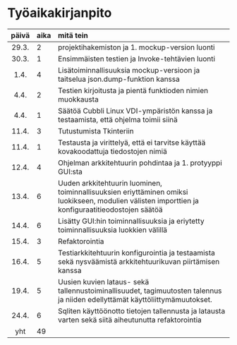 # Työaikakirjanpito

| päivä | aika | mitä tein  |
| :----:|:-----| :-----|
| 29.3. | 2    | projektihakemiston ja 1. mockup-version luonti |
| 30.3. | 1    | Ensimmäisten testien ja Invoke-tehtävien luonti|
|  1.4. | 4    | Lisätoiminnallisuuksia mockup-versioon ja taitselua json.dump-funktion kanssa|
|  4.4. | 2    | Testien kirjoitusta ja pientä funktioden nimien muokkausta|
|  4.4. | 1    | Säätöä Cubbli Linux VDI-ympäristön kanssa ja testaamista, että ohjelma toimii siinä|
| 11.4. | 3    | Tutustumista Tkinteriin|
| 11.4. | 1    | Testausta ja virittelyä, että ei tarvitse käyttää kovakoodattuja tiedostojen nimiä|
| 12.4. | 4    | Ohjelman arkkitehtuurin pohdintaa ja 1. protyyppi GUI:sta|
| 13.4. | 6    | Uuden arkkitehtuurin luominen, toiminnallisuuksien eriyttäminen omiksi luokikseen, modulien välisten importtien ja konfiguraatitieodostojen säätöä|
| 14.4. | 6    | Lisätty GUI:hin toiminnallisuuksia ja eriytetty toiminnallisuuksia luokkien välillä|
| 15.4. | 3    | Refaktorointia |
| 16.4. | 5    | Testiarkkitehtuurin konfigurointia ja testaamista sekä nysväämistä arkkitehtuurikuvan piirtämisen kanssa|
| 19.4. | 5    | Uusien kuvien lataus- sekä tallennustoiminallisuudet, tagimuutosten talennus ja niiden edellyttämät käyttöliittymämuutokset.
| 24.4. | 6    | Sqliten käyttöönotto tietojen tallennusta ja latausta varten sekä siitä aiheutunutta refaktorointia|
| yht   | 49   | | 
